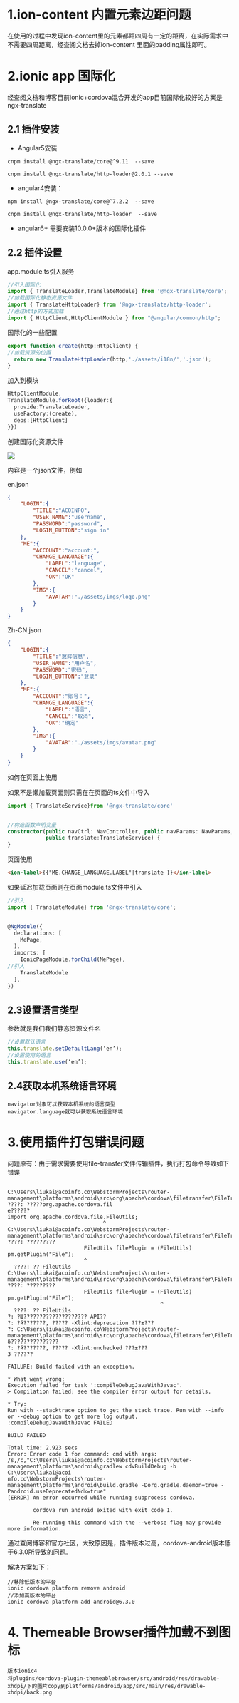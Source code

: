 # 1.ion-content 内置元素边距问题

在使用的过程中发现ion-content里的元素都距四周有一定的距离，在实际需求中不需要四周距离，经查阅文档去掉ion-content 里面的padding属性即可。 

# 2.ionic app 国际化

经查阅文档和博客目前ionic+cordova混合开发的app目前国际化较好的方案是ngx-translate

## 2.1 插件安装

- Angular5安装

```
cnpm install @ngx-translate/core@^9.11  --save

cnpm install @ngx-translate/http-loader@2.0.1 --save

```

- angular4安装：

```
npm install @ngx-translate/core@^7.2.2  --save

cnpm install @ngx-translate/http-loader  --save

```

- angular6+ 需要安装10.0.0+版本的国际化插件



## 2.2 插件设置

app.module.ts引入服务 

```typescript
//引入国际化
import { TranslateLoader,TranslateModule} from '@ngx-translate/core';
//加载国际化静态资源文件
import { TranslateHttpLoader} from '@ngx-translate/http-loader';
//通过http的方式加载
import { HttpClient,HttpClientModule } from "@angular/common/http";

```

国际化的一些配置 

```typescript
export function create(http:HttpClient) {
//加载资源的位置
  return new TranslateHttpLoader(http,'./assets/i18n/','.json');
}

```

加入到模块 

```typescript
HttpClientModule,
TranslateModule.forRoot({loader:{
  provide:TranslateLoader,
  useFactory:(create),
  deps:[HttpClient]
}})

```

创建国际化资源文件 

![](E:\git\liukai90.github.io\cordova+ionic\img\guojihua.png)

内容是一个json文件，例如 

en.json

```json
{
    "LOGIN":{
        "TITLE":"ACOINFO",
        "USER_NAME":"username",
        "PASSWORD":"password",
        "LOGIN_BUTTON":"sign in"
    },
    "ME":{
        "ACCOUNT":"account:",
        "CHANGE_LANGUAGE":{
            "LABEL":"language",
            "CANCEL":"cancel",
            "OK":"OK"
        },
        "IMG":{
            "AVATAR":"./assets/imgs/logo.png"
        }
    }
}

```

Zh-CN.json 

```json
{
    "LOGIN":{
        "TITLE":"翼辉信息",
        "USER_NAME":"用户名",
        "PASSWORD":"密码",
        "LOGIN_BUTTON":"登录"
    },
    "ME":{
        "ACCOUNT":"账号：",
        "CHANGE_LANGUAGE":{
            "LABEL":"语言",
            "CANCEL":"取消",
            "OK":"确定"
        },
        "IMG":{
            "AVATAR":"./assets/imgs/avatar.png"
        }
    }
}

```

如何在页面上使用

如果不是懒加载页面则只需在在页面的ts文件中导入


```typescript
import { TranslateService}from '@ngx-translate/core'
```

```typescript

//构造函数声明变量
constructor(public navCtrl: NavController, public navParams: NavParams,
            public translate:TranslateService) {
}
```
页面使用
```html
<ion-label>{{"ME.CHANGE_LANGUAGE.LABEL"|translate }}</ion-label>
```
如果延迟加载页面则在页面module.ts文件中引入
```typescript
//引入
import { TranslateModule} from '@ngx-translate/core';


@NgModule({
  declarations: [
    MePage,
  ],
  imports: [
    IonicPageModule.forChild(MePage),
//引入
    TranslateModule
  ],
})
```

## 2.3设置语言类型

参数就是我们我们静态资源文件名 

```typescript
//设置默认语言
this.translate.setDefaultLang(‘en’);
//设置使用的语言
this.translate.use(‘en’);

```

## 2.4获取本机系统语言环境

```
navigator对象可以获取本机系统的语言类型
navigator.language就可以获取系统语言环境
```

# 3.使用插件打包错误问题

问题原有：由于需求需要使用file-transfer文件传输插件，执行打包命令导致如下错误 

```

C:\Users\liukai@acoinfo.co\WebstormProjects\router-management\platforms\android\src\org\apache\cordova\filetransfer\FileTransfer.java:49: ????: ?????org.apache.cordova.fil
e??????
import org.apache.cordova.file.FileUtils;
                              ^
C:\Users\liukai@acoinfo.co\WebstormProjects\router-management\platforms\android\src\org\apache\cordova\filetransfer\FileTransfer.java:851: ????: ?????????
                        FileUtils filePlugin = (FileUtils) pm.getPlugin("File");
                        ^
  ????: ?? FileUtils
C:\Users\liukai@acoinfo.co\WebstormProjects\router-management\platforms\android\src\org\apache\cordova\filetransfer\FileTransfer.java:851: ????: ?????????
                        FileUtils filePlugin = (FileUtils) pm.getPlugin("File");
                                                ^
  ????: ?? FileUtils
?: ?Щ???????????????????? API??
?: ?й???????, ????? -Xlint:deprecation ???±???
?: C:\Users\liukai@acoinfo.co\WebstormProjects\router-management\platforms\android\src\org\apache\cordova\filetransfer\FileTransfer.java?????δ???????????????
?: ?й???????, ????? -Xlint:unchecked ???±???
3 ??????

FAILURE: Build failed with an exception.

* What went wrong:
Execution failed for task ':compileDebugJavaWithJavac'.
> Compilation failed; see the compiler error output for details.

* Try:
Run with --stacktrace option to get the stack trace. Run with --info or --debug option to get more log output.
:compileDebugJavaWithJavac FAILED

BUILD FAILED

Total time: 2.923 secs
Error: Error code 1 for command: cmd with args: /s,/c,"C:\Users\liukai@acoinfo.co\WebstormProjects\router-management\platforms\android\gradlew cdvBuildDebug -b C:\Users\liukai@acoi
nfo.co\WebstormProjects\router-management\platforms\android\build.gradle -Dorg.gradle.daemon=true -Pandroid.useDeprecatedNdk=true"
[ERROR] An error occurred while running subprocess cordova.

        cordova run android exited with exit code 1.

        Re-running this command with the --verbose flag may provide more information.

```

通过查阅博客和官方社区，大致原因是，插件版本过高，cordova-android版本低于6.3.0所导致的问题。

解决方案如下：

```shell
//移除低版本的平台
ionic cordova platform remove android
//添加高版本的平台
ionic cordova platform add android@6.3.0

```

# 4. Themeable Browser插件加载不到图标

```
版本ionic4
将plugins/cordova-plugin-themeablebrowser/src/android/res/drawable-xhdpi/下的图片copy到platforms/android/app/src/main/res/drawable-xhdpi/back.png

```

